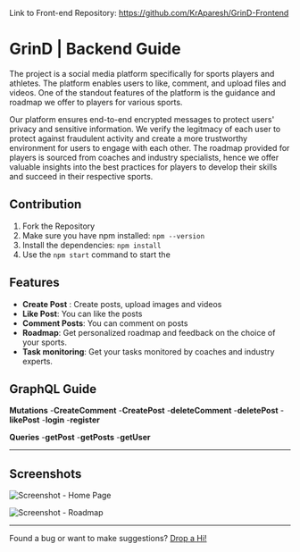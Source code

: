 Link to Front-end Repository: https://github.com/KrAparesh/GrinD-Frontend

# GrinD | Backend Guide

The project is a social media platform specifically for sports players and athletes. The platform enables users to like, comment, and upload files and videos. One of the standout features of the platform is the guidance and roadmap we offer to players for various sports.

Our platform ensures end-to-end encrypted messages to protect users' privacy and sensitive information. We verify the legitmacy of each user to protect against fraudulent activity and create a more trustworthy environment for users to engage with each other. The roadmap provided for players is sourced from coaches and industry specialists, hence we offer valuable insights into the best practices for players to develop their skills and succeed in their respective sports.




## Contribution

1. Fork the Repository
2. Make sure you have npm installed: `npm --version`
3. Install the dependencies: `npm install`
4. Use the `npm start` command to start the

 

## Features
- **Create Post** : Create posts, upload images and videos
- **Like Post**: You can like the posts
- **Comment Posts**: You can comment on posts
- **Roadmap**: Get personalized roadmap and feedback on the choice of your sports.
- **Task monitoring**: Get your tasks monitored by coaches and industry experts.

## GraphQL Guide
**Mutations**
-**CreateComment**
-**CreatePost**
-**deleteComment**
-**deletePost**
-**likePost**
-**login**
-**register**

**Queries**
-**getPost**
-**getPosts**
-**getUser**
*** 
## Screenshots
![Screenshot - Home Page](https://imgur.com/utOU3Wv.jpeg)

![Screenshot - Roadmap](https://imgur.com/8Lqs4jL.jpeg)
***
Found a bug or want to make suggestions? [Drop a Hi!](contact@kraparesh.co)
